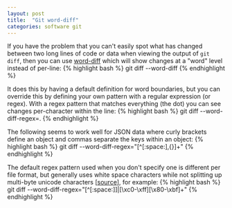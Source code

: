 ```yaml
---
layout: post
title:  "Git word-diff"
categories: software git
---
```


If you have the problem that you can't easily spot what has changed between two long lines of code or data when viewing the output of `git diff`, then you can use [word-diff](https://git-scm.com/docs/diff-options/#diff-options---word-diffltmodegt) which will show changes at a "word" level instead of per-line:
{% highlight bash %}
git diff --word-diff
{% endhighlight %}

It does this by having a default definition for word boundaries, but you can override this by defining your own pattern with a regular expression (or regex). With a regex pattern that matches everything (the dot) you can see changes per-character within the line:
{% highlight bash %}
git diff --word-diff-regex=.
{% endhighlight %}

The following seems to work well for JSON data where curly brackets define an object and commas separate the keys within an object:
{% highlight bash %}
git diff --word-diff-regex="[^[:space:],{}]+"
{% endhighlight %}

The default regex pattern used when you don't specify one is different per file format, but generally uses white space characters while not splitting up multi-byte unicode characters [[source](https://stackoverflow.com/questions/30428377/what-are-git-diff-word-diff-default-regexps)], for example:
{% highlight bash %}
git diff --word-diff-regex="[^[:space:]]|[\xc0-\xff][\x80-\xbf]+"
{% endhighlight %}
